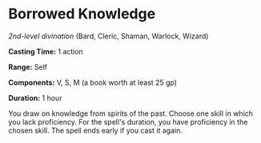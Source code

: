 # Borrowed Knowledge
*2nd-level divination* (Bard, Cleric, Shaman, Warlock, Wizard)

**Casting Time:** 1 action

**Range:** Self

**Components:** V, S, M (a book worth at least 25 gp)

**Duration:** 1 hour

You draw on knowledge from spirits of the past. Choose one skill in which you lack proficiency. For the spell's duration, you have proficiency in the chosen skill. The spell ends early if you cast it again.